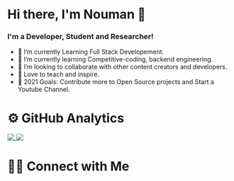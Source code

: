 # Hi there, I'm Nouman 👋

### I'm a Developer, Student and Researcher!

* 🔭 I’m currently Learning Full Stack Developement.
* 🌱 I’m currently learning Competitive-coding, backend engineering.
* 👯 I’m looking to collaborate with other content creators and developers.
* 📢 Love to teach and inspire.
* 🥅 2021 Goals: Contribute more to Open Source projects and Start a Youtube Channel.


# ⚙️ GitHub Analytics

<a href="https://github.com/anuraghazra/github-readme-stats">
  <img align="Top" src="https://github-readme-stats.vercel.app/api?username=Nouman945&show_icons=true&theme=gruvbox" />
</a>
<a href="https://github.com/anuraghazra/convoychat">
  <img align="Top" src="https://github-readme-stats.vercel.app/api/top-langs/?username=anuraghazra&layout=compact&https://github.com/anuraghazra/github-readme-stats" />
</a>

# 🤝🏻 Connect with Me

[1]: http://www.twitter.com/carlsednaoui
[2]: http://www.facebook.com/sednaoui
[3]: https://plus.google.com/+CarlSednaoui
[4]: http://carlsed.tumblr.com
[5]: http://dribbble.com/carlsednaoui
[6]: http://www.github.com/carlsednaoui
